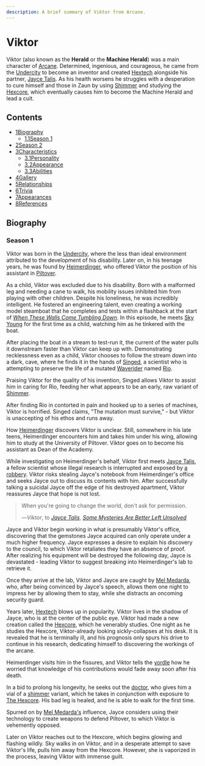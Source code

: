 ```yaml
---
description: A brief summary of Viktor from Arcane.
---
```


# Viktor

Viktor (also known as the **Herald** or the **Machine Herald**) was a main character of [Arcane](https://arcane.fandom.com/wiki/Arcane_(series)). Determined, ingenious, and courageous, he came from the [Undercity](https://arcane.fandom.com/wiki/Zaun) to become an inventor and created [Hextech](https://arcane.fandom.com/wiki/Hextech) alongside his partner, [Jayce Talis](https://arcane.fandom.com/wiki/Jayce_Talis). As his health worsens he struggles with a desperation to cure himself and those in Zaun by using [Shimmer](https://arcane.fandom.com/wiki/Shimmer) and studying the [Hexcore](https://arcane.fandom.com/wiki/Hexcore), which eventually causes him to become the Machine Herald and lead a cult.

## Contents

*   [1Biography](https://arcane.fandom.com/wiki/Viktor#Biography)
    *   [1.1Season 1](https://arcane.fandom.com/wiki/Viktor#Season_1)
*   [2Season 2](https://arcane.fandom.com/wiki/Viktor#Season_2)
*   [3Characteristics](https://arcane.fandom.com/wiki/Viktor#Characteristics)
    *   [3.1Personality](https://arcane.fandom.com/wiki/Viktor#Personality)
    *   [3.2Appearance](https://arcane.fandom.com/wiki/Viktor#Appearance)
    *   [3.3Abilities](https://arcane.fandom.com/wiki/Viktor#Abilities)
*   [4Gallery](https://arcane.fandom.com/wiki/Viktor#Gallery)
*   [5Relationships](https://arcane.fandom.com/wiki/Viktor#Relationships)
*   [6Trivia](https://arcane.fandom.com/wiki/Viktor#Trivia)
*   [7Appearances](https://arcane.fandom.com/wiki/Viktor#Appearances)
*   [8References](https://arcane.fandom.com/wiki/Viktor#References)

## Biography

### Season 1

Viktor was born in the [Undercity](https://arcane.fandom.com/wiki/Zaun), where the less than ideal environment attributed to the development of his disability. Later on, in his teenage years, he was found by [Heimerdinger](https://arcane.fandom.com/wiki/Heimerdinger), who offered Viktor the position of his assistant in [Piltover](https://arcane.fandom.com/wiki/Piltover).

As a child, Viktor was excluded due to his disability. Born with a malformed leg and needing a cane to walk, his mobility issues inhibited him from playing with other children. Despite his loneliness, he was incredibly intelligent. He fostered an engineering talent, even creating a working model steamboat that he completes and tests within a flashback at the start of *[When These Walls Come Tumbling Down](https://arcane.fandom.com/wiki/When_These_Walls_Come_Tumbling_Down)*. In this episode, he meets [Sky Young](https://arcane.fandom.com/wiki/Sky_Young) for the first time as a child, watching him as he tinkered with the boat.

After placing the boat in a stream to test-run it, the current of the water pulls it downstream faster than Viktor can keep up with. Demonstrating recklessness even as a child, Viktor chooses to follow the stream down into a dark, cave, where he finds it in the hands of [Singed](https://arcane.fandom.com/wiki/Singed), a scientist who is attempting to preserve the life of a mutated [Waverider](https://leagueoflegends.fandom.com/wiki/Waverider) named [Rio](https://arcane.fandom.com/wiki/Rio).

Praising Viktor for the quality of his invention, Singed allows Viktor to assist him in caring for Rio, feeding her what appears to be an early, raw variant of [Shimmer](https://arcane.fandom.com/wiki/Shimmer).

After finding Rio in contorted in pain and hooked up to a series of machines, Viktor is horrified. Singed claims, "The mutation must survive," - but Viktor is unaccepting of his ethos and runs away.

How [Heimerdinger](https://arcane.fandom.com/wiki/Cecil_B._Heimerdinger) discovers Viktor is unclear. Still, somewhere in his late teens, Heimerdinger encounters him and takes him under his wing, allowing him to study at the University of Piltover. Viktor goes on to become his assistant as Dean of the Academy.

While investigating on Heimerdinger's behalf, Viktor first meets [Jayce Talis](https://arcane.fandom.com/wiki/Jayce_Talis), a fellow scientist whose illegal research is interrupted and exposed by [a robbery](https://arcane.fandom.com/wiki/Welcome_to_the_Playground). Viktor risks stealing Jayce's notebook from Heimerdinger's office and seeks Jayce out to discuss its contents with him. After successfully talking a suicidal Jayce off the edge of his destroyed apartment, Viktor reassures Jayce that hope is not lost.

> When you're going to change the world, don't ask for permission.
> 
> —*Viktor*, to *[Jayce Talis](https://arcane.fandom.com/wiki/Jayce_Talis)*, *[Some Mysteries Are Better Left Unsolved](https://arcane.fandom.com/wiki/Some_Mysteries_Are_Better_Left_Unsolved)*

Jayce and Viktor begin working in what is presumably Viktor's office, discovering that the gemstones Jayce acquired can only operate under a much higher frequency. Jayce expresses a desire to explain his discovery to the council, to which Viktor retaliates they have an absence of proof. After realizing his equipment will be destroyed the following day, Jayce is devastated - leading Viktor to suggest breaking into Heimerdinger's lab to retrieve it.

Once they arrive at the lab, Viktor and Jayce are caught by [Mel Medarda](https://arcane.fandom.com/wiki/Mel_Medarda), who, after being convinced by Jayce's speech, allows them one night to impress her by allowing them to stay, while she distracts an oncoming security guard.

Years later, [Hextech](https://arcane.fandom.com/wiki/Hextech) blows up in popularity. Viktor lives in the shadow of Jayce, who is at the center of the public eye. Viktor had made a new creation called the [Hexcore](https://arcane.fandom.com/wiki/Hexcore), which he venerably studies. One night as he studies the Hexcore, Viktor-already looking sickly-collapses at his desk. It is revealed that he is terminally ill, and his prognosis only spurs his drive to continue in his research, dedicating himself to discovering the workings of the arcane.

Heimerdinger visits him in the fissures, and Viktor tells the [yordle](https://arcane.fandom.com/wiki/Species#Yordles) how he worried that knowledge of his contributions would fade away soon after his death.

In a bid to prolong his longevity, he seeks out the [doctor](https://arcane.fandom.com/wiki/Singed), who gives him a vial of a [shimmer](https://arcane.fandom.com/wiki/Shimmer) variant, which he takes in conjunction with exposure to [The Hexcore](https://arcane.fandom.com/wiki/The_Hexcore). His bad leg is healed, and he is able to walk for the first time.

Spurred on by [Mel Medarda's](https://arcane.fandom.com/wiki/Mel_Medarda) influence, Jayce considers using their technology to create weapons to defend Piltover, to which Viktor is vehemently opposed.

Later on Viktor reaches out to the Hexcore, which begins glowing and flashing wildly. Sky walks in on Viktor, and in a desperate attempt to save Viktor's life, pulls him away from the Hexcore. However, she is vaporized in the process, leaving Viktor with immense guilt.
